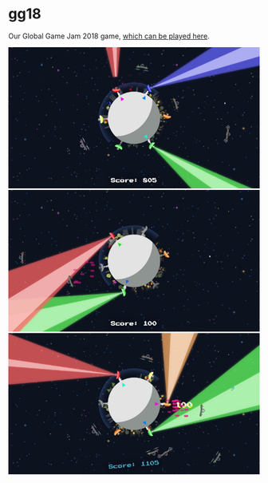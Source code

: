 # gg18
Our Global Game Jam 2018 game, [which can be played here](http://jobtalle.com/gg18/).

![screen](screens/1.jpg)
![screen](screens/2.jpg)
![screen](screens/3.jpg)